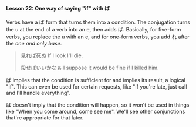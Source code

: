 #### Lesson 22: One way of saying "if" with ば


Verbs have a ば form that turns them into a condition. The conjugation turns the u at the end of a verb into an e, then adds ば. Basically, for five-form verbs, you replace the u with an e, and for one-form verbs, you add れ after the *one and only base*.


> 見れば死ぬ If I look I'll die.  
> > 殺せばいいかなぁ I suppose it would be fine if I killed him.

ば implies that the condition is sufficient for and implies its result, a logical "if". This can even be used for certain requests, like "If you're late, just call and I'll handle everything".


ば doesn't imply that the condition will happen, so it won't be used in things like "When you come around, come see me". We'll see other conjunctions that're appropriate for that later.


